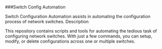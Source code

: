 ###Switch Config Automation

Switch Configuration Automation assists in automating the configuration process of network switches.
Description

This repository contains scripts and tools for automating the tedious task of configuring network switches. With just a few commands, you can setup, modify, or delete configurations across one or multiple switches.
